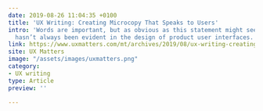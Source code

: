 ```yaml
---
date: 2019-08-26 11:04:35 +0100
title: 'UX Writing: Creating Microcopy That Speaks to Users'
intro: 'Words are important, but as obvious as this statement might seem, this fact
  hasn’t always been evident in the design of product user interfaces. '
link: https://www.uxmatters.com/mt/archives/2019/08/ux-writing-creating-microcopy-that-speaks-to-users.php
site: UX Matters
image: "/assets/images/uxmatters.png"
category:
- UX writing
type: Article
preview: ''

---
```

